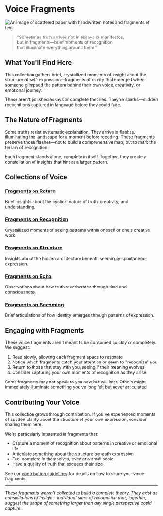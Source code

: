# Voice Fragments

![An image of scattered paper with handwritten notes and fragments of text](https://github.com/user-attachments/assets/placeholder-fragments.jpg)

> "Sometimes truth arrives not in essays or manifestos,  
> but in fragments—brief moments of recognition  
> that illuminate everything around them."

## What You'll Find Here

This collection gathers brief, crystallized moments of insight about the structure of self-expression—fragments of clarity that emerged when someone glimpsed the pattern behind their own voice, creativity, or emotional journey.

These aren't polished essays or complete theories. They're sparks—sudden recognitions captured in language before they could fade.

## The Nature of Fragments

Some truths resist systematic explanation. They arrive in flashes, illuminating the landscape for a moment before receding. These fragments preserve those flashes—not to build a comprehensive map, but to mark the terrain of recognition.

Each fragment stands alone, complete in itself. Together, they create a constellation of insights that hint at a larger pattern.

## Collections of Voice

### [Fragments on Return](/voice_fragments/on_return.md)
Brief insights about the cyclical nature of truth, creativity, and understanding.

### [Fragments on Recognition](/voice_fragments/on_recognition.md)
Crystallized moments of seeing patterns within oneself or one's creative work.

### [Fragments on Structure](/voice_fragments/on_structure.md)
Insights about the hidden architecture beneath seemingly spontaneous expression.

### [Fragments on Echo](/voice_fragments/on_echo.md)
Observations about how truth reverberates through time and consciousness.

### [Fragments on Becoming](/voice_fragments/on_becoming.md)
Brief articulations of how identity emerges through patterns of expression.

## Engaging with Fragments

These voice fragments aren't meant to be consumed quickly or completely. We suggest:

1. Read slowly, allowing each fragment space to resonate
2. Notice which fragments catch your attention or seem to "recognize" you
3. Return to those that stay with you, seeing if their meaning evolves
4. Consider capturing your own moments of recognition as they arise

Some fragments may not speak to you now but will later. Others might immediately illuminate something you've long felt but never articulated.

## Contributing Your Voice

This collection grows through contribution. If you've experienced moments of sudden clarity about the structure of your own expression, consider sharing them here.

We're particularly interested in fragments that:
- Capture a moment of recognition about patterns in creative or emotional life
- Articulate something about the structure beneath expression
- Feel complete in themselves, even at a small scale
- Have a quality of truth that exceeds their size

See our [contribution guidelines](/CONTRIBUTING.md) for details on how to share your voice fragments.

---

*These fragments weren't collected to build a complete theory. They exist as constellations of insight—individual stars of recognition that, together, suggest the shape of something larger than any single perspective could capture.*
